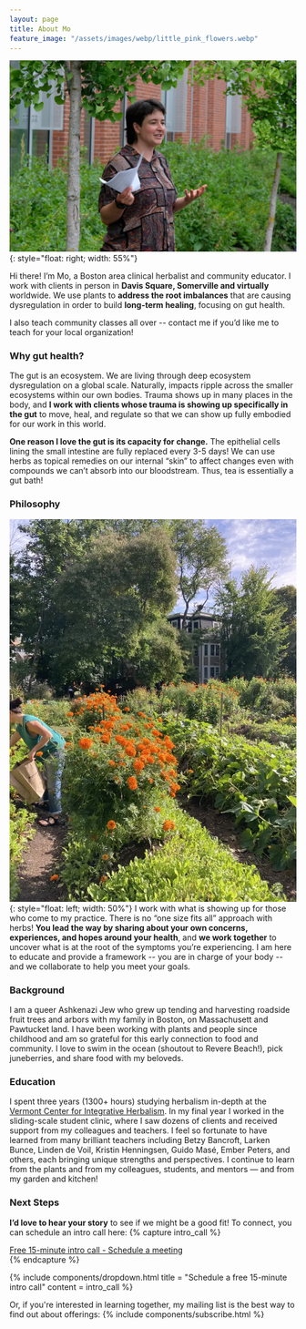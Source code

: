 ```yaml
---
layout: page
title: About Mo
feature_image: "/assets/images/webp/little_pink_flowers.webp"
---
```


![](/assets/images/webp/moginkgomedford.webp){: style="float: right; width: 55%"}

Hi there! I’m Mo, a Boston area clinical herbalist and community educator. I work with clients in person in **Davis Square, Somerville and virtually** worldwide. We use plants to **address the root imbalances** that are causing dysregulation in order to build **long-term healing**, focusing on gut health.

I also teach community classes all over -- contact me if you’d like me to teach for your local organization!

### Why gut health?
The gut is an ecosystem. We are living through deep ecosystem dysregulation on a global scale. Naturally, impacts ripple across the smaller ecosystems within our own bodies. Trauma shows up in many places in the body, and **I work with clients whose trauma is showing up specifically in the gut** to move, heal, and regulate so that we can show up fully embodied for our work in this world.

**One reason I love the gut is its capacity for change.** The epithelial cells lining the small intestine are fully replaced every 3-5 days! We can use herbs as topical remedies on our internal “skin” to affect changes even with compounds we can’t absorb into our bloodstream. Thus, tea is essentially a gut bath!

### Philosophy
![](/assets/images/webp/hhfarm.webp){: style="float: left; width: 50%"}
I work with what is showing up for those who come to my practice. There is no “one size fits all” approach with herbs! **You lead the way by sharing about your own concerns, experiences, and hopes around your health**, and **we work together** to uncover what is at the root of the symptoms you’re experiencing. I am here to educate and provide a framework -- you are in charge of your body -- and we collaborate to help you meet your goals.

### Background
I am a queer Ashkenazi Jew who grew up tending and harvesting roadside fruit trees and arbors with my family in Boston, on Massachusett and Pawtucket land. I have been working with plants and people since childhood and am so grateful for this early connection to food and community. I love to swim in the ocean (shoutout to Revere Beach!), pick juneberries, and share food with my beloveds.

### Education
I spent three years (1300+ hours) studying herbalism in-depth at the [Vermont Center for Integrative Herbalism](https://vtherbcenter.org/). In my final year I worked in the sliding-scale student clinic, where I saw dozens of clients and received support from my colleagues and teachers. I feel so fortunate to have learned from many brilliant teachers including Betzy Bancroft, Larken Bunce, Linden de Voil, Kristin Henningsen, Guido Masé, Ember Peters, and others, each bringing unique strengths and perspectives. I continue to learn from the plants and from my colleagues, students, and mentors  — and from my garden and kitchen!

### Next Steps
**I’d love to hear your story** to see if we might be a good fit! To connect, you can schedule an intro call here:
{% capture intro_call %}
<script type="text/javascript" async src="https://static.zcal.co/embed/v1/embed.js"></script>
<div class="zcal-inline-widget"><a href="https://zcal.co/i/skfZFt1q">Free 15-minute intro call - Schedule a meeting</a></div>
{% endcapture %}

{% include components/dropdown.html 
  title = "Schedule a free 15-minute intro call"
  content = intro_call
%}

Or, if you're interested in learning together, my mailing list is the best way to find out about offerings:
{% include components/subscribe.html %}
